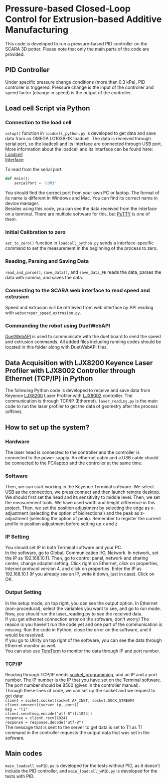 # Pressure-based Closed-Loop Control for Extrusion-based Additive Manufacturing 
This code is developed to run a pressure-based PID controller on the SCARA 3D potter. Please note that only the main parts of the code are provided.

## PID Controller
Under specific pressure change conditions (more than 0.3 kPa), PID controller is triggered. Pressure change is the input of the controller and speed factor (change in speed) is the output of the controller. 

## Load cell Script via Python
### Connection to the load cell
```setup()``` function in ```loadcell_python.py``` is developed to get data and save data from an OMEGA LC103B-1K loadcell. The data is received through serial port, so the loadcell and its interface are connected through USB port.<br>
More information about the loadcell and its interface can be found here: <br>
[Loadcell](https://www.farnell.com/datasheets/2849896.pdf)<br>
[Interface](https://www.sparkfun.com/products/13261)<br>

To read from the serial port: <br>
```Python
def main():
    serialPort = 'COM3'
```
You should find the correct port from your own PC or laptop. The format of its name is different in Windows and Mac. You can find its correct name in device manager.<br>
Besides using this code, you can see the data received from the interface on a terminal. There are multiple software for this, but [PuTTY](https://www.chiark.greenend.org.uk/~sgtatham/putty/latest.html) is one of them.<br>

### Initial Calibration to zero
```set_to_zero()``` function in ```loadcell_python.py``` sends a interface-specific command to set the measurement in the beginning of the process to zero.

### Reading, Parsing and Saving Data
```read_and_parse()```, ```save_data()```, and ```save_data_FE``` reads the data, parses the data with comma, and saves the data.

### Connecting to the SCARA web interface to read speed and extrusion
Speed and extrusion will be retrieved from web interface by API reading with ```webscraper_speed_extrusion.py```.

### Commanding the robot using DuetWebAPI
[DuetWebAPI](https://github.com/AndyEveritt/DuetWebAPI?tab=MIT-1-ov-file) is used to communicate with the duet board to send the speed and extrusion commands. All added files including running codes should be located in this folder along with DuetWebAPI files. 

## Data Acquisition with LJX8200 Keyence Laser Profiler with LJX8002 Controller through Ethernet (TCP/IP) in Python
The following Python code is developed to receive and save data from Keyence [LJX8200](https://www.keyence.com/products/measure/laser-2d/lj-x8000/models/lj-x8200/) Laser Profiler with [LJX8002](https://www.keyence.com/products/measure/laser-2d/lj-x8000/models/lj-x8002/) controller. The communication is through TCP/IP (Ethernet). ```laser_reading.py``` is the main code to run the laser profiler to get the data of geometry after the process (offline). <br>

## How to set up the system?
### Hardware
The laser head is connected to the controller and the controller is connected to the power supply. An ethernet cable and a USB cable should be connected to the PC/laptop and the controller at the same time. <br>
### Software
Then, we can start working in the Keyence Terminal software. We select USB as the connection, we press connect and then launch remote desktop.<br> We should first set the head and its sensitivity to middle level. Then, we set the measurement tools. We have used width and height difference in this project. Then, we set the position adjustment by selecting the edge as x-adjustment (selecting the option of bidirectional) and the peak as z-adjustment (selecting the option of peak). Remember to register the current profile in position adjustment before setting up x and z. <br>
### IP Setting
You should set IP in both Terminal software and your PC. <br>
In the software, go to Global, Communication I/O, Network. In network, set the IP as 192.168.10.11. Then, go to control panel, network and sharing center, change adapter setting. Click right on Ethernet, click on properties, Internet protocol version 4, and click on properties. Enter the IP as 192.168.10.1 (If you already see an IP, write it down, just in case). Click on OK.
### Output Setting
In the setup mode, on top right, you can see the output option. In Ethernet (non-procedural), select the variables you want to see, and go to run mode. <br>
Now, you should run the laser_reading.py to see the received data. <br>
If you get ethernet connection error on the software, don't worry! The reason is you haven't run the code yet and one part of the communication is missing. Run the code in Python, close the error on the software, and it would be resolved.<br>
If you go to Utility on top right of the software, you can see the data through Ethernet monitor as well. <br>
You can also use [TeraTerm](https://teratermproject.github.io/index-en.html) to monitor the data through IP and port number.<br>
### TCP/IP
Reading through TCP/IP needs [socket_programming](https://www.datacamp.com/tutorial/a-complete-guide-to-socket-programming-in-python), and an IP and a port number. The IP number is the IP that you have set on the Terminal software. The port number should be 8500 (given in the controller manual). <br>
Through these lines of code, we can set up the socket and we request to get data:<br>
```client = socket.socket(socket.AF_INET, socket.SOCK_STREAM)``` <br>
```client.connect((server_ip, port))``` <br>
```msg = "T1"```<br>
```client.send(msg.encode("utf-8")[:1024])```<br>
```response = client.recv(1024)```<br>
```response = response.decode("utf-8")```<br>
The message that is sent to the server to get data is set to T1 as T1 command in the controller requests the output data that was set in the software.<br>

## Main codes
```main_loadcell_woPID.py``` is developed for the tests without PID, as it doesn't include the PID controller, and ```main_loadcell_wPID.py``` is developed for the tests with PID. 


  

